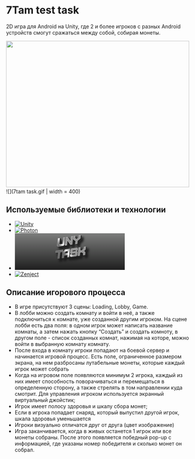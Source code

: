 # 7Tam test task

2D игрa для Android на Unity, где 2 и более игроков с разных Android 
устройств смогут сражаться между собой, собирая монеты.

<img src="7tam task.gif" width="500" height="400">
![](7tam task.gif | width = 400)

## Используемые библиотеки и технологии

- [<img src="https://assets-global.website-files.com/61c5bae4f8220d4cf7cb9ffd/61e14de57fdbdfc33c384089_unity.jpg" alt="Unity" width="300"/>](https://unity.com/releases/editor/whats-new/2021.3.9)
- [<img src="https://assetstorev1-prd-cdn.unity3d.com/key-image/fb473d32-4ded-4188-9ed9-76e77b4072bc.webp" alt="Photon" width="300"/>](https://assetstore.unity.com/packages/tools/network/pun-2-free-119922)
- [<img src="image.png" alt="Unitak" width="300"/>](https://github.com/Cysharp/UniTask?ysclid=lo34m82736575792976#unitask)
- [<img src="https://github.com/modesttree/Zenject/blob/master/Documentation/Images/PNG_Zenject-colour%20(1).png?raw=true" alt="Zenject" width="300"/>](https://github.com/modesttree/Zenject/tree/master)

## Описание игорового процесса

- В игре присутствуют 3 сцены: Loading, Lobby, Game.
- В лобби можно создать комнату и войти в неё,
  а также подключиться к комнате, уже созданной другим игроком.
  На сцене лобби есть два поля: в одном игрок может
  написать название комнаты, а затем нажать кнопку “Создать” и создать комноту, в
  другом поле - список созданных комнат, нажимая на которе, можно
  войти в выбранную комнату комнату.
- После входа в комнату игроки попадают на боевой сервер и
  начинается игровой процесс. Есть поле, ограниченное размером
  экрана, на нем разбросаны лутабельные монеты, которые каждый
  игрок может собрать
- Когда на игровом поле появляются минимум 2 игрока, каждый из
  них имеет способность поворачиваться и перемещаться в
  определенную сторону, а также стрелять в том направлении куда
  смотрит. Для управления игроком используется экранный
  виртуальный джойстик;
- Игрок имеет полосу здоровья и шкалу сбора монет;
- Если в игрока попадает снаряд, который выпустил другой игрок,
шкала здоровья уменьшается
- Игроки визуально отличатся друг от друга (цвет изображение)
- Игра заканчивается, когда в живых останется 1 игрок или все монеты собраны. 
  После этого появляется победный pop-up с информацией, где указаны номер
  победителя и сколько монет он собрал.
